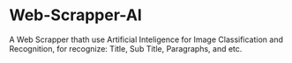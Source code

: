 # Web-Scrapper-AI
A Web Scrapper thath use Artificial Inteligence for Image Classification and Recognition, for recognize: Title, Sub Title, Paragraphs, and etc.
